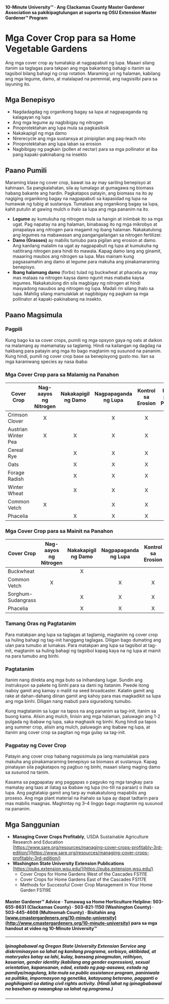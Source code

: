 #### 10-Minute University™ · Ang Clackamas County Master Gardener Association sa pakikipagtulungan at suporta ng OSU Extension Master Gardener™ Program

# Mga Cover Crop para sa Home Vegetable Gardens

Ang mga cover crop ay tumatakip at nagpapabuti ng lupa. Maaari silang itanim sa taglagas para takpan ang mga bakanteng bahagi o itanim sa tagsibol bilang bahagi ng crop rotation. Maraming uri ng halaman, kabilang ang mga legume, damo, at malalapad na perennial, ang nagsisilbi para sa layuning ito.

## Mga Benepisyo

- Nagdadagdag ng organikong bagay sa lupa at nagpapaganda ng kalagayan ng lupa
- Ang mga legume ay nagbibigay ng nitrogen
- Pinoprotektahan ang lupa mula sa pagkasiksik
- Nakakapigil ng mga damo
- Nirerecycle ang mga sustansya at pinipigilan ang pag-leach nito
- Pinoprotektahan ang lupa laban sa erosion
- Nagbibigay ng pagkain (pollen at nectar) para sa mga pollinator at iba pang kapaki-pakinabang na insekto

## Paano Pumili

Maraming klase ng cover crop, bawat isa ay may sariling benepisyo at kahinaan. Sa pangkalahatan, sila ay lumalago at gumagawa ng biomass habang bakante ang hardin. Pagkatapos patayin, ang biomass na ito ay nagiging organikong bagay na nagpapabuti sa kapasidad ng lupa na humawak ng tubig at sustansya. Tumataas ang organikong bagay sa lupa, kahit putulin at gawing mulch o ihalo sa lupa ang mga pananim na ito.

- **Legume** ay kumukuha ng nitrogen mula sa hangin at iniimbak ito sa mga ugat. Pag napatay na ang halaman, binabasag ito ng mga mikrobyo at pinapalaya ang nitrogen para magamit ng ibang halaman. Nakakatulong ang legumes na mabawasan ang pangangailangan sa nitrogen fertilizer.
- **Damo (Grasses)** ay mabilis tumubo para pigilan ang erosion at damo. Ang kanilang malalim na ugat ay nagpapabuti ng lupa at kumukuha ng natitirang nitrogen para hindi ito mawala. Kapag damo lang ang ginamit, maaaring maubos ang nitrogen sa lupa. Mas mainam kung pagsasamahin ang damo at legume para makuha ang pinakamaraming benepisyo.
- **Ibang halamang damo** (forbs) tulad ng buckwheat at phacelia ay may mas mataas na nitrogen kaysa damo ngunit mas mababa kaysa legumes. Nakakatulong din sila magbigay ng nitrogen at hindi masyadong nauubos ang nitrogen ng lupa. Madali rin silang ihalo sa lupa. Mahilig silang mamulaklak at nagbibigay ng pagkain sa mga pollinator at kapaki-pakinabang na insekto.

## Paano Magsimula

### Pagpili

Kung bago ka sa cover crops, pumili ng mga opsyon gaya ng oats at daikon na malamang ay mamamatay sa taglamig. Hindi na kailangan ng dagdag na hakbang para patayin ang mga ito bago magtanim ng susunod na pananim. Kung hindi, pumili ng cover crop base sa benepisyong gusto mo. Ilan sa mga karaniwang species ay nasa ibaba:

### Mga Cover Crop para sa Malamig na Panahon

| Cover Crop           | Nag-aayos ng Nitrogen | Nakakapigil ng Damo | Nagpapaganda ng Lupa | Kontrol sa Erosion | Pagkain para sa Pollinator |
|----------------------|:--------------------:|:-------------------:|:--------------------:|:------------------:|:--------------------------:|
| Crimson Clover       | X                    |                     | X                    | X                  |                            |
| Austrian Winter Pea  | X                    | X                   | X                    | X                  |                            |
| Cereal Rye           |                      | X                   | X                    | X                  |                            |
| Oats                 |                      | X                   | X                    | X                  |                            |
| Forage Radish        |                      | X                   | X                    | X                  |                            |
| Winter Wheat         |                      | X                   | X                    | X                  |                            |
| Common Vetch         | X                    |                     | X                    | X                  |                            |
| Phacelia             |                      | X                   | X                    | X                  | X                          |

### Mga Cover Crop para sa Mainit na Panahon

| Cover Crop           | Nag-aayos ng Nitrogen | Nakakapigil ng Damo | Nagpapaganda ng Lupa | Kontrol sa Erosion | Pagkain para sa Pollinator |
|----------------------|:--------------------:|:-------------------:|:--------------------:|:------------------:|:--------------------------:|
| Buckwheat            |                      | X                   |                      |                    | X                          |
| Common Vetch         | X                    |                     | X                    | X                  |                            |
| Sorghum-Sudangrass   |                      | X                   | X                    | X                  |                            |
| Phacelia             |                      | X                   | X                    | X                  | X                          |

### Tamang Oras ng Pagtatanim

Para matakpan ang lupa sa taglagas at taglamig, magtanim ng cover crop sa huling bahagi ng tag-init hanggang taglagas. Diligan bago dumating ang ulan para tumubo at lumakas. Para matakpan ang lupa sa tagsibol at tag-init, magtanim sa huling bahagi ng tagsibol kapag kaya na ng lupa at mainit na para tumubo ang binhi.

### Pagtatanim

Itanim nang direkta ang mga buto sa inihandang lugar. Sundin ang instruksyon sa pakete ng binhi para sa dami ng itatanim. Pwede itong isaboy gamit ang kamay o maliit na seed broadcaster. Kalatin gamit ang rake at dahan-dahang diinan gamit ang kahoy para mas magkadikit sa lupa ang mga binhi. Diligan nang mabuti para siguradong tumubo.

Kung magtatanim sa lugar na tapos na ang pananim sa tag-init, itanim sa buong kama. Alisin ang mulch, linisin ang mga halaman, paluwagin ang 1-2 pulgada ng ibabaw ng lupa, saka maghasik ng binhi. Kung hindi pa tapos ang summer crop, alisin ang mulch, paluwagin ang ibabaw ng lupa, at itanim ang cover crop sa pagitan ng mga gulay sa tag-init.

### Pagpatay ng Cover Crop

Patayin ang cover crop habang nagsisimula pa lang mamulaklak para makuha ang pinakamaraming benepisyo sa biomass at sustansya. Kapag pinatayan sila pagkatapos ng pagbuo ng binhi, maaari silang maging damo sa susunod na tanim.

Kasama sa pagpapatay ang paggapas o pagyuko ng mga tangkay para mamatay ang taas at ilatag sa ibabaw ng lupa (no-till na paraan) o ihalo sa lupa. Ang pagtatakip gamit ang tarp ay makakatulong mapabilis ang proseso. Ang mga plant material na ihahalo sa lupa ay dapat tadtarin para mas mabilis maagnas. Maghintay ng 3–4 linggo bago magtanim ng susunod na pananim.

## Mga Sanggunian

- **Managing Cover Crops Profitably**, USDA Sustainable Agriculture Research and Education  
  [https://www.sare.org/resources/managing-cover-crops-profitably-3rd-edition/](https://www.sare.org/resources/managing-cover-crops-profitably-3rd-edition/)
- **Washington State University Extension Publications**  
  [https://pubs.extension.wsu.edu/](https://pubs.extension.wsu.edu/)
    - Cover Crops for Home Gardens West of the Cascades FS111E
    - Cover Crops for Home Gardens East of the Cascades FS117E
    - Methods for Successful Cover Crop Management in Your Home Garden FS119E

#### Master Gardener™ Advice · Tumawag sa Home Horticulture Helpline: 503-655-8631 (Clackamas County) · 503-821-1150 (Washington County) · 503-445-4608 (Multnomah County) · Bisitahin ang [www.cmastergardeners.org/10-minute-university](http://www.cmastergardeners.org/10-minute-university) para sa mga handout at video ng 10-Minute University™

---

##### Ipinagbabawal ng Oregon State University Extension Service ang diskriminasyon sa lahat ng kanilang programa, serbisyo, aktibidad, at materyales batay sa lahi, kulay, bansang pinagmulan, relihiyon, kasarian, gender identity (kabilang ang gender expression), sexual orientation, kapansanan, edad, estado ng pag-aasawa, estado ng pamilya/magulang, kita mula sa public assistance program, paniniwala sa pulitika, impormasyon ng genetika, katayuang beterano, pagganti o paghihiganti sa dating civil rights activity. (Hindi lahat ng ipinagbabawal na basehan ay naaangkop sa lahat ng programa.)
---